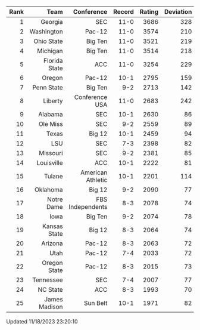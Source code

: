 | Rank  | Team                 | Conference           | Record   | Rating | Deviation |
| ---:  | ---:                 | ---:                 | ---:     | ---:   | ---:      |
| 1     | Georgia              | SEC                  | 11-0     | 3686   | 328       |
| 2     | Washington           | Pac-12               | 11-0     | 3574   | 210       |
| 3     | Ohio State           | Big Ten              | 11-0     | 3521   | 219       |
| 4     | Michigan             | Big Ten              | 11-0     | 3514   | 218       |
| 5     | Florida State        | ACC                  | 11-0     | 3254   | 229       |
| 6     | Oregon               | Pac-12               | 10-1     | 2795   | 159       |
| 7     | Penn State           | Big Ten              | 9-2      | 2713   | 142       |
| 8     | Liberty              | Conference USA       | 11-0     | 2683   | 242       |
| 9     | Alabama              | SEC                  | 10-1     | 2630   | 86        |
| 10    | Ole Miss             | SEC                  | 9-2      | 2559   | 89        |
| 11    | Texas                | Big 12               | 10-1     | 2459   | 94        |
| 12    | LSU                  | SEC                  | 7-3      | 2398   | 82        |
| 13    | Missouri             | SEC                  | 9-2      | 2381   | 85        |
| 14    | Louisville           | ACC                  | 10-1     | 2222   | 81        |
| 15    | Tulane               | American Athletic    | 10-1     | 2201   | 114       |
| 16    | Oklahoma             | Big 12               | 9-2      | 2090   | 77        |
| 17    | Notre Dame           | FBS Independents     | 8-3      | 2078   | 74        |
| 18    | Iowa                 | Big Ten              | 9-2      | 2074   | 78        |
| 19    | Kansas State         | Big 12               | 8-3      | 2064   | 74        |
| 20    | Arizona              | Pac-12               | 8-3      | 2063   | 72        |
| 21    | Utah                 | Pac-12               | 7-4      | 2033   | 72        |
| 22    | Oregon State         | Pac-12               | 8-3      | 2015   | 73        |
| 23    | Tennessee            | SEC                  | 7-4      | 2007   | 77        |
| 24    | NC State             | ACC                  | 8-3      | 1993   | 70        |
| 25    | James Madison        | Sun Belt             | 10-1     | 1971   | 82        |

Updated 11/18/2023 23:20:10
